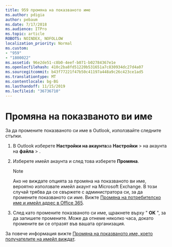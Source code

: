 ```yaml
---
title: 959 промяна на показваното име
ms.author: pdigia
author: pebaum
ms.date: 7/17/2018
ms.audience: ITPro
ms.topic: article
ROBOTS: NOINDEX, NOFOLLOW
localization_priority: Normal
ms.custom:
- "959"
- "1800022"
ms.assetid: 96e2de51-c8b0-4eef-b071-b02784367e1e
ms.openlocfilehash: 410c2ba8fd51220b531651a7c830934dc27d4a07
ms.sourcegitcommit: b43f77221f47b50c41197a448a9c26c423ce1ad5
ms.translationtype: MT
ms.contentlocale: bg-BG
ms.lasthandoff: 11/15/2019
ms.locfileid: "36736710"
---
```

# <a name="change-your-display-name"></a>Промяна на показваното ви име
  
За да промените показваното си име в Outlook, използвайте следните стъпки.
  
1. В Outlook изберете **Настройки на акаунта**за **Настройки** \> на акаунта на **файла** \> .

2. Изберете имейл акаунта и след това изберете **Промяна**.

    > [!NOTE]
    > Ако не виждате опцията за промяна на показваното ви име, вероятно използвате имейл акаунт на Microsoft Exchange. В този случай трябва да се свържете с администратора си, за да промените показваното си име. Вижте [Промяна на потребителско име и имейл адрес в Office 365](https://docs.microsoft.com/office365/admin/add-users/change-a-user-name-and-email-address).
  
3. След като промените показваното си име, щракнете върху " **OK** ", за да запишете промените. Може да отнеме няколко часа, докато промените ви се отразят във вашата организация.

За повече информация вижте [Промяна на показваното име, което получателите на имейл виждат](https://support.office.com/article/2b53331a-ba2a-4803-88dc-ac9fe376c8a9.aspx).
  